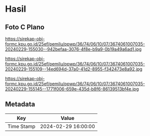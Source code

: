 # Hasil

## Foto C Plano

https://sirekap-obj-formc.kpu.go.id/25ef/pemilu/ppwp/36/74/06/10/07/3674061007035-20240229-155030--942befaa-3076-4f8e-b9a9-0b19a49a6ad1.jpg

https://sirekap-obj-formc.kpu.go.id/25ef/pemilu/ppwp/36/74/06/10/07/3674061007035-20240229-155109--14ed694d-37a0-41d2-8955-f342473e8a92.jpg

https://sirekap-obj-formc.kpu.go.id/25ef/pemilu/ppwp/36/74/06/10/07/3674061007035-20240229-155145--1771f006-659e-435d-b8f6-86139513bf4e.jpg


## Metadata

| Key        | Value               |
| ---------- | ------------------- |
| Time Stamp | 2024-02-29 16:00:00 |



